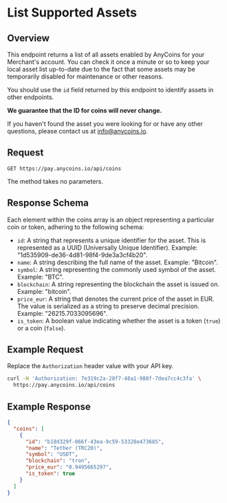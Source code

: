 # List Supported Assets

## Overview

This endpoint returns a list of all assets enabled by AnyCoins for your Merchant's account. You can check it once a minute or so to keep your local asset list up-to-date due to the fact that some assets may be temporarily disabled for maintenance or other reasons.

<div class="warning">
You should use the <code class="hljs">id</code> field returned by this endpoint to identify assets in other endpoints.

**We guarantee that the ID for coins will never change.**
</div>

If you haven't found the asset you were looking for or have any other questions, please contact us at [info@anycoins.io](mailto:info@anycoins.io).

## Request

```plaintext
GET https://pay.anycoins.io/api/coins
```

The method takes no parameters.

## Response Schema

Each element within the coins array is an object representing a particular coin or token, adhering to the following schema:

- `id`: A string that represents a unique identifier for the asset. This is represented as a UUID (Universally Unique Identifier). Example: "1d535909-de36-4d81-98f4-9de3a3cf4b20".
- `name`: A string describing the full name of the asset. Example: "Bitcoin".
- `symbol`: A string representing the commonly used symbol of the asset. Example: "BTC".
- `blockchain`: A string representing the blockchain the asset is issued on. Example: "bitcoin".
- `price_eur`: A string that denotes the current price of the asset in EUR. The value is serialized as a string to preserve decimal precision. Example: "26215.7033095696".
- `is_token`: A boolean value indicating whether the asset is a token (`true`) or a coin (`false`).

## Example Request

Replace the `Authorization` header value with your API key.

```bash
curl -H 'Authorization: 7e319c2a-28f7-48a1-988f-7dea7cc4c3fa' \
  https://pay.anycoins.io/api/coins
```

## Example Response

```json
{
  "coins": [
    {
      "id": "b18d329f-066f-43ea-9c59-53328e473685",
      "name": "Tether (TRC20)",
      "symbol": "USDT",
      "blockchain": "tron",
      "price_eur": "0.9495665297",
      "is_token": true
    }
  ]
}
```
